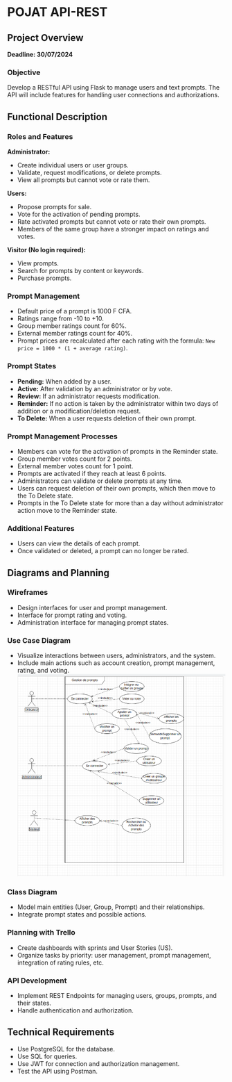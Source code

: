 # POJAT API-REST

## Project Overview

**Deadline: 30/07/2024**

### Objective

Develop a RESTful API using Flask to manage users and text prompts. The API will include features for handling user connections and authorizations.

## Functional Description

### Roles and Features

**Administrator:**
- Create individual users or user groups.
- Validate, request modifications, or delete prompts.
- View all prompts but cannot vote or rate them.

**Users:**
- Propose prompts for sale.
- Vote for the activation of pending prompts.
- Rate activated prompts but cannot vote or rate their own prompts.
- Members of the same group have a stronger impact on ratings and votes.

**Visitor (No login required):**
- View prompts.
- Search for prompts by content or keywords.
- Purchase prompts.

### Prompt Management

- Default price of a prompt is 1000 F CFA.
- Ratings range from -10 to +10.
- Group member ratings count for 60%.
- External member ratings count for 40%.
- Prompt prices are recalculated after each rating with the formula:
  `New price = 1000 * (1 + average rating)`.

### Prompt States

- **Pending:** When added by a user.
- **Active:** After validation by an administrator or by vote.
- **Review:** If an administrator requests modification.
- **Reminder:** If no action is taken by the administrator within two days of addition or a modification/deletion request.
- **To Delete:** When a user requests deletion of their own prompt.

### Prompt Management Processes

- Members can vote for the activation of prompts in the Reminder state.
- Group member votes count for 2 points.
- External member votes count for 1 point.
- Prompts are activated if they reach at least 6 points.
- Administrators can validate or delete prompts at any time.
- Users can request deletion of their own prompts, which then move to the To Delete state.
- Prompts in the To Delete state for more than a day without administrator action move to the Reminder state.

### Additional Features

- Users can view the details of each prompt.
- Once validated or deleted, a prompt can no longer be rated.

## Diagrams and Planning

### Wireframes

- Design interfaces for user and prompt management.
- Interface for prompt rating and voting.
- Administration interface for managing prompt states.

### Use Case Diagram

- Visualize interactions between users, administrators, and the system.
- Include main actions such as account creation, prompt management, rating, and voting.
![Capture d’écran du 2024-07-06 10-20-43.png](Capture%20d%E2%80%99%C3%A9cran%20du%202024-07-06%2010-20-43.png)


### Class Diagram

- Model main entities (User, Group, Prompt) and their relationships.
- Integrate prompt states and possible actions.

### Planning with Trello

- Create dashboards with sprints and User Stories (US).
- Organize tasks by priority: user management, prompt management, integration of rating rules, etc.

### API Development

- Implement REST Endpoints for managing users, groups, prompts, and their states.
- Handle authentication and authorization.

## Technical Requirements

- Use PostgreSQL for the database.
- Use SQL for queries.
- Use JWT for connection and authorization management.
- Test the API using Postman.